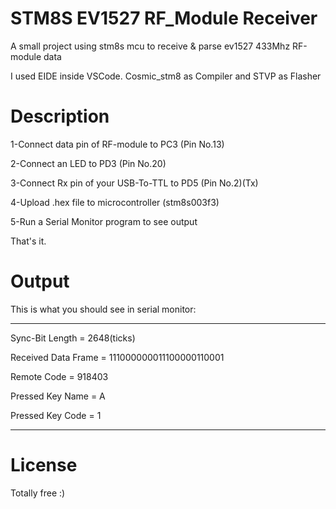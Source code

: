 # STM8S EV1527 RF_Module Receiver
A small project using stm8s mcu to receive &amp; parse ev1527 433Mhz RF-module data

I used EIDE inside VSCode. Cosmic_stm8 as Compiler and STVP as Flasher


# Description
1-Connect data pin of RF-module to PC3 (Pin No.13)

2-Connect an LED to PD3 (Pin No.20)

3-Connect Rx pin of your USB-To-TTL to PD5 (Pin No.2)(Tx) 

4-Upload .hex file to microcontroller (stm8s003f3)

5-Run a Serial Monitor program to see output

That's it.


# Output
This is what you should see in serial monitor:

-----------------------------------------------
Sync-Bit Length = 2648(ticks)

Received Data Frame = 111000000011100000110001

Remote Code = 918403

Pressed Key Name = A

Pressed Key Code = 1

-----------------------------------------------



# License
Totally free :)
